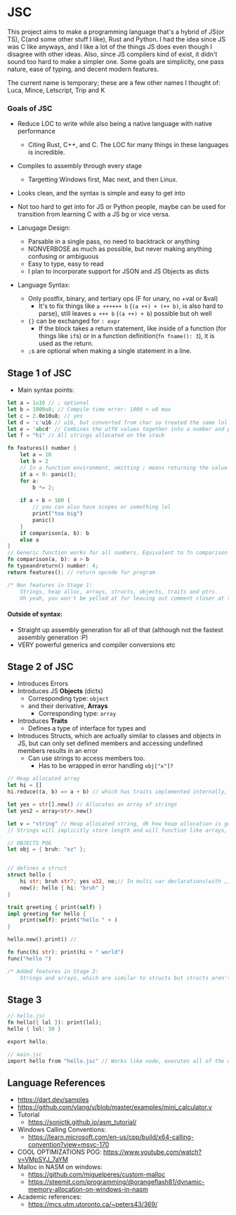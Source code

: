 # JSC

This project aims to make a programming language that's a hybrid of JS(or TS), C(and some other stuff I like), Rust and Python. I had the idea since JS was C like anyways, and I like a lot of the things JS does even though I disagree with other ideas. Also, since JS compilers kind of exist, it didn't sound too hard to make a simpler one.
Some goals are simplicity, one pass nature, ease of typing, and decent modern features.

The current name is temporary; these are a few other names I thought of: Luca, Mince, Letscript, Trip and K

### Goals of JSC

- Reduce LOC to write while also being a native language with native performance
	- Citing Rust, C++, and C. The LOC for many things in these languages is incredible.
- Compiles to assembly through every stage
	- Targetting Windows first, Mac next, and then Linux.
- Looks clean, and the syntax is simple and easy to get into
- Not too hard to get into for JS or Python people, maybe can be used for transition from learning C with a JS bg or vice versa.

- Lanugage Design:
	- Parsable in a single pass, no need to backtrack or anything
	- NONVERBOSE as much as possible, but never making anything confusing or ambiguous
	- Easy to type, easy to read
	- I plan to incorporate support for JSON and JS Objects as dicts

- Language Syntax:
	- Only postfix, binary, and tertiary ops (F for unary, no +val or \&val)
		- It's to fix things like `a ++++++ b` (`(a ++) + (++ b)`, is also hard to parse), still leaves `a +++ b` (`(a ++) + b`) possible but oh well
	- `{}` can be exchanged for `: expr`
		- If the block takes a return statement, like inside of a function (for things like `if`s) or in a function definition(`fn fname(): 3`), it is used as the return.
	- `;`s are optional when making a single statement in a line.

## Stage 1 of JSC

- Main syntax points:

```rust
let a = 1u16 // ; optional
let b = 1000u8; // Compile time error: 1000 > u8 max
let c = 2.0e10u8; // yes
let d = 'c'u16 // u16, but converted from char so treated the same lol
let e = 'abcd' // Combines the utf8 values together into a number and puts it in to an int type for now. Complains if it's too big
let f = "hi" // All strings allocated on the stack

fn features() number {
	let a = 10
	let b = 2
	// In a function environment, omitting ; means returning the value except when you declare variables
	if a < 9: panic();
	for a:
		b *= 2;
	
	if a + b < 100 {
		// you can also have scopes or something lol
		print("too big")
		panic()
	}
	if comparison(a, b): b
	else a
}
// Generic function works for all numbers. Equivalent to fn comparison (a number, b number) 
fn comparison(a, b): a > b
fn typeandreturn() number: 4;
return features(); // return opcode for program

/* Non features in Stage 1:
	Strings, heap alloc, arrays, structs, objects, traits and ptrs.
	Oh yeah, you won't be yelled at for leaving out comment closer at the end of the file
```

#### Outside of syntax:
- Straight up assembly generation for all of that (although not the fastest assembly generation :P)
- VERY powerful generics and compiler conversions etc

## Stage 2 of JSC

- Introduces Errors
- Introduces JS **Objects** (dicts)
	- Corresponding type: `object`
	- and their derivative, **Arrays**
		- Corresponding type: `array`
- Introduces **Traits**
	- Defines a type of interface for types and 
- Introduces Structs, which are actually similar to classes and objects in JS, but can only set defined members and accessing undefined members results in an error
	- Can use strings to access members too.
		- Has to be wrapped in error handling <code>obj["x"]?</code>

```rust
// Heap allocated array
let hi = []
hi.reduce((a, b) => a + b) // which has traits implemented internally, also anon funcs!!

let yes = str[].new() // Allocates an array of strings
let yes2 = array<str>.new()

let v = "string" // Heap allocated string, dk how heap allocation is going to work but we will have it :D
// Strings will implicitly store length and will function like arrays, similar to JS. Will hopefully be UTF-8 but we'll see ;-;

// OBJECTS POG
let obj = { bruh: "ez" };


// defines a struct
struct hello {
	hi str; bruh str?; yes u32, no;// In multi var declarations(with ,), the type of the first member's type is assumed for succeeding vars
	new(): hello { hi: "bruh" }
}

trait greeting { print(self) }
impl greeting for hello {
	print(self): print("hello " + )
}

hello.new().print() // 

fn func(hi str): print(hi + " world")
func("hello ")

/* Added features in Stage 2:
	Strings and arrays, which are similar to structs but structs aren't here yet so lol
```

## Stage 3

```rust
// hello.jsc
fn hello({ lol }): print(lol);
hello { lol: 30 }

export hello;

// main.jsc
import hello from "hello.jsc" // Works like node, executes all of the code in hello then proceeds to do it here

```


## Language References

- https://dart.dev/samples
- https://github.com/vlang/v/blob/master/examples/mini_calculator.v
- Tutorial
	- https://sonictk.github.io/asm_tutorial/
- Windows Calling Conventions:
	- https://learn.microsoft.com/en-us/cpp/build/x64-calling-convention?view=msvc-170
- COOL OPTIMIZATIONS POG: https://www.youtube.com/watch?v=VMpSYJ_7aYM
- Malloc in NASM on windows:
	- https://github.com/miguelperes/custom-malloc
	- https://steemit.com/programming/@orangeflash81/dynamic-memory-allocation-on-windows-in-nasm
- Academic references:
	- https://mcs.utm.utoronto.ca/~peters43/369/

